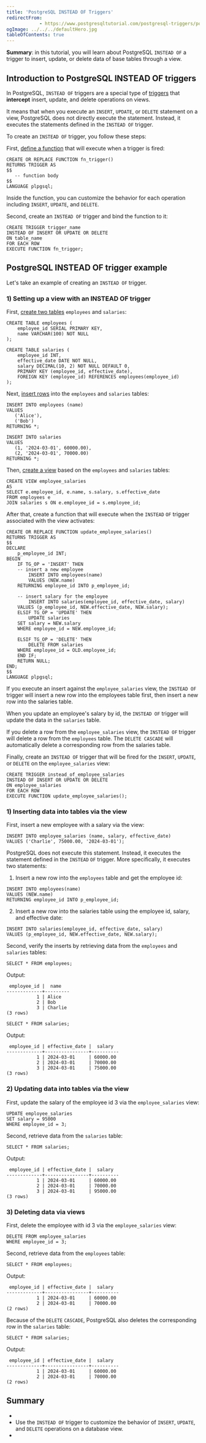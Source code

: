 ```yaml
---
title: 'PostgreSQL INSTEAD OF Triggers'
redirectFrom: 
            - https://www.postgresqltutorial.com/postgresql-triggers/postgresql-instead-of-triggers/
ogImage: ../../../defaultHero.jpg
tableOfContents: true
---
```

<!-- wp:paragraph -->

**Summary**: in this tutorial, you will learn about PostgreSQL `INSTEAD OF` a trigger to insert, update, or delete data of base tables through a view.

<!-- /wp:paragraph -->

<!-- wp:heading -->

## Introduction to PostgreSQL INSTEAD OF triggers

<!-- /wp:heading -->

<!-- wp:paragraph -->

In PostgreSQL, `INSTEAD OF` triggers are a special type of [triggers](https://www.postgresqltutorial.com/postgresql-triggers/) that **intercept** insert, update, and delete operations on views.

<!-- /wp:paragraph -->

<!-- wp:paragraph -->

It means that when you execute an `INSERT`, `UPDATE`, or `DELETE` statement on a view, PostgreSQL does not directly execute the statement. Instead, it executes the statements defined in the `INSTEAD OF` trigger.

<!-- /wp:paragraph -->

<!-- wp:paragraph -->

To create an `INSTEAD OF` trigger, you follow these steps:

<!-- /wp:paragraph -->

<!-- wp:paragraph -->

First, [define a function](https://www.postgresqltutorial.com/postgresql-plpgsql/postgresql-create-function/) that will execute when a trigger is fired:

<!-- /wp:paragraph -->

<!-- wp:code {"language":"pgsql"} -->

```
CREATE OR REPLACE FUNCTION fn_trigger()
RETURNS TRIGGER AS
$$
   -- function body
$$
LANGUAGE plpgsql;
```

<!-- /wp:code -->

<!-- wp:paragraph -->

Inside the function, you can customize the behavior for each operation including `INSERT`, `UPDATE`, and `DELETE`.

<!-- /wp:paragraph -->

<!-- wp:paragraph -->

Second, create an `INSTEAD OF` trigger and bind the function to it:

<!-- /wp:paragraph -->

<!-- wp:code {"language":"pgsql"} -->

```
CREATE TRIGGER trigger_name
INSTEAD OF INSERT OR UPDATE OR DELETE
ON table_name
FOR EACH ROW
EXECUTE FUNCTION fn_trigger;
```

<!-- /wp:code -->

<!-- wp:heading -->

## PostgreSQL INSTEAD OF trigger example

<!-- /wp:heading -->

<!-- wp:paragraph -->

Let's take an example of creating an `INSTEAD OF` trigger.

<!-- /wp:paragraph -->

<!-- wp:heading {"level":3} -->

### 1) Setting up a view with an INSTEAD OF trigger

<!-- /wp:heading -->

<!-- wp:paragraph -->

First, [create two tables](https://www.postgresqltutorial.com/postgresql-tutorial/postgresql-create-table/) `employees` and `salaries`:

<!-- /wp:paragraph -->

<!-- wp:code {"language":"sql"} -->

```
CREATE TABLE employees (
    employee_id SERIAL PRIMARY KEY,
    name VARCHAR(100) NOT NULL
);

CREATE TABLE salaries (
    employee_id INT,
    effective_date DATE NOT NULL,
    salary DECIMAL(10, 2) NOT NULL DEFAULT 0,
    PRIMARY KEY (employee_id, effective_date),
    FOREIGN KEY (employee_id) REFERENCES employees(employee_id)
);
```

<!-- /wp:code -->

<!-- wp:paragraph -->

Next, [insert rows](https://www.postgresqltutorial.com/postgresql-tutorial/postgresql-insert/) into the `employees` and `salaries` tables:

<!-- /wp:paragraph -->

<!-- wp:code {"language":"sql"} -->

```
INSERT INTO employees (name)
VALUES
   ('Alice'),
   ('Bob')
RETURNING *;

INSERT INTO salaries
VALUES
   (1, '2024-03-01', 60000.00),
   (2, '2024-03-01', 70000.00)
RETURNING *;
```

<!-- /wp:code -->

<!-- wp:paragraph -->

Then, [create a view](https://www.postgresqltutorial.com/postgresql-views/managing-postgresql-views/) based on the `employees` and `salaries` tables:

<!-- /wp:paragraph -->

<!-- wp:code {"language":"pgsql"} -->

```
CREATE VIEW employee_salaries
AS
SELECT e.employee_id, e.name, s.salary, s.effective_date
FROM employees e
JOIN salaries s ON e.employee_id = s.employee_id;
```

<!-- /wp:code -->

<!-- wp:paragraph -->

After that, create a function that will execute when the `INSTEAD` `OF` trigger associated with the view activates:

<!-- /wp:paragraph -->

<!-- wp:code {"language":"pgsql"} -->

```
CREATE OR REPLACE FUNCTION update_employee_salaries()
RETURNS TRIGGER AS
$$
DECLARE
    p_employee_id INT;
BEGIN
    IF TG_OP = 'INSERT' THEN
	-- insert a new employee
        INSERT INTO employees(name)
        VALUES (NEW.name)
	RETURNING employee_id INTO p_employee_id;

	-- insert salary for the employee
        INSERT INTO salaries(employee_id, effective_date, salary)
	VALUES (p_employee_id, NEW.effective_date, NEW.salary);
    ELSIF TG_OP = 'UPDATE' THEN
        UPDATE salaries
	SET salary = NEW.salary
	WHERE employee_id = NEW.employee_id;

    ELSIF TG_OP = 'DELETE' THEN
        DELETE FROM salaries
	WHERE employee_id = OLD.employee_id;
    END IF;
    RETURN NULL;
END;
$$
LANGUAGE plpgsql;
```

<!-- /wp:code -->

<!-- wp:paragraph -->

If you execute an insert against the `employee_salaries` view, the `INSTEAD OF` trigger will insert a new row into the employees table first, then insert a new row into the salaries table.

<!-- /wp:paragraph -->

<!-- wp:paragraph -->

When you update an employee's salary by id, the `INSTEAD OF` trigger will update the data in the `salaries` table.

<!-- /wp:paragraph -->

<!-- wp:paragraph -->

If you delete a row from the `employee_salaries` view, the `INSTEAD OF` trigger will delete a row from the `employees` table. The `DELETE CASCADE` will automatically delete a corresponding row from the salaries table.

<!-- /wp:paragraph -->

<!-- wp:paragraph -->

Finally, create an `INSTEAD OF` trigger that will be fired for the `INSERT`, `UPDATE`, or `DELETE` on the `employee_salaries` view:

<!-- /wp:paragraph -->

<!-- wp:code {"language":"sql"} -->

```
CREATE TRIGGER instead_of_employee_salaries
INSTEAD OF INSERT OR UPDATE OR DELETE
ON employee_salaries
FOR EACH ROW
EXECUTE FUNCTION update_employee_salaries();
```

<!-- /wp:code -->

<!-- wp:heading {"level":3} -->

### 1) Inserting data into tables via the view

<!-- /wp:heading -->

<!-- wp:paragraph -->

First, insert a new employee with a salary via the view:

<!-- /wp:paragraph -->

<!-- wp:code {"language":"sql"} -->

```
INSERT INTO employee_salaries (name, salary, effective_date)
VALUES ('Charlie', 75000.00, '2024-03-01');
```

<!-- /wp:code -->

<!-- wp:paragraph -->

PostgreSQL does not execute this statement. Instead, it executes the statement defined in the `INSTEAD` `OF` trigger. More specifically, it executes two statements:

<!-- /wp:paragraph -->

<!-- wp:paragraph -->

1. Insert a new row into the `employees` table and get the employee id:

<!-- /wp:paragraph -->

<!-- wp:code {"language":"sql"} -->

```
INSERT INTO employees(name)
VALUES (NEW.name)
RETURNING employee_id INTO p_employee_id;
```

<!-- /wp:code -->

<!-- wp:paragraph -->

2. Insert a new row into the salaries table using the employee id, salary, and effective date:

<!-- /wp:paragraph -->

<!-- wp:code {"language":"sql"} -->

```
INSERT INTO salaries(employee_id, effective_date, salary)
VALUES (p_employee_id, NEW.effective_date, NEW.salary);
```

<!-- /wp:code -->

<!-- wp:paragraph -->

Second, verify the inserts by retrieving data from the `employees` and `salaries` tables:

<!-- /wp:paragraph -->

<!-- wp:code {"language":"sql"} -->

```
SELECT * FROM employees;
```

<!-- /wp:code -->

<!-- wp:paragraph -->

Output:

<!-- /wp:paragraph -->

<!-- wp:code {"language":"sql"} -->

```
 employee_id |  name
-------------+---------
           1 | Alice
           2 | Bob
           3 | Charlie
(3 rows)
```

<!-- /wp:code -->

<!-- wp:code {"language":"sql"} -->

```
SELECT * FROM salaries;
```

<!-- /wp:code -->

<!-- wp:paragraph -->

Output:

<!-- /wp:paragraph -->

<!-- wp:code {"language":"sql"} -->

```
 employee_id | effective_date |  salary
-------------+----------------+----------
           1 | 2024-03-01     | 60000.00
           2 | 2024-03-01     | 70000.00
           3 | 2024-03-01     | 75000.00
(3 rows)
```

<!-- /wp:code -->

<!-- wp:heading {"level":3} -->

### 2) Updating data into tables via the view

<!-- /wp:heading -->

<!-- wp:paragraph -->

First, update the salary of the employee id 3 via the `employee_salaries` view:

<!-- /wp:paragraph -->

<!-- wp:code {"language":"sql"} -->

```
UPDATE employee_salaries
SET salary = 95000
WHERE employee_id = 3;
```

<!-- /wp:code -->

<!-- wp:paragraph -->

Second, retrieve data from the `salaries` table:

<!-- /wp:paragraph -->

<!-- wp:code {"language":"sql"} -->

```
SELECT * FROM salaries;
```

<!-- /wp:code -->

<!-- wp:paragraph -->

Output:

<!-- /wp:paragraph -->

<!-- wp:code {"language":"sql"} -->

```
 employee_id | effective_date |  salary
-------------+----------------+----------
           1 | 2024-03-01     | 60000.00
           2 | 2024-03-01     | 70000.00
           3 | 2024-03-01     | 95000.00
(3 rows)
```

<!-- /wp:code -->

<!-- wp:heading {"level":3} -->

### 3) Deleting data via views

<!-- /wp:heading -->

<!-- wp:paragraph -->

First, delete the employee with id 3 via the `employee_salaries` view:

<!-- /wp:paragraph -->

<!-- wp:code {"language":"sql"} -->

```
DELETE FROM employee_salaries
WHERE employee_id = 3;
```

<!-- /wp:code -->

<!-- wp:paragraph -->

Second, retrieve data from the `employees` table:

<!-- /wp:paragraph -->

<!-- wp:code {"language":"sql"} -->

```
SELECT * FROM employees;
```

<!-- /wp:code -->

<!-- wp:paragraph -->

Output:

<!-- /wp:paragraph -->

<!-- wp:code {"language":"sql"} -->

```
 employee_id | effective_date |  salary
-------------+----------------+----------
           1 | 2024-03-01     | 60000.00
           2 | 2024-03-01     | 70000.00
(2 rows)
```

<!-- /wp:code -->

<!-- wp:paragraph -->

Because of the `DELETE` `CASCADE`, PostgreSQL also deletes the corresponding row in the `salaries` table:

<!-- /wp:paragraph -->

<!-- wp:code {"language":"sql"} -->

```
SELECT * FROM salaries;
```

<!-- /wp:code -->

<!-- wp:paragraph -->

Output:

<!-- /wp:paragraph -->

<!-- wp:code {"language":"sql"} -->

```
 employee_id | effective_date |  salary
-------------+----------------+----------
           1 | 2024-03-01     | 60000.00
           2 | 2024-03-01     | 70000.00
(2 rows)
```

<!-- /wp:code -->

<!-- wp:heading -->

## Summary

<!-- /wp:heading -->

<!-- wp:list -->

- <!-- wp:list-item -->
- Use the `INSTEAD OF` trigger to customize the behavior of `INSERT`, `UPDATE`, and `DELETE` operations on a database view.
- <!-- /wp:list-item -->

<!-- /wp:list -->
